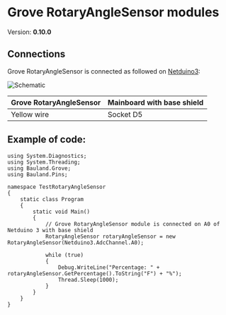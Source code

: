 # Grove RotaryAngleSensor modules
Version: __0.10.0__

## Connections ##
Grove RotaryAngleSensor is connected as followed on [Netduino3](http://developer.wildernesslabs.co/Netduino/About/):

![Schematic](RotaryAngleSensor-Netduino3-with-base-shield.jpg)

Grove RotaryAngleSensor | Mainboard with base shield
---------------- | ----------
Yellow wire | Socket D5

## Example of code:
```CSharp
using System.Diagnostics;
using System.Threading;
using Bauland.Grove;
using Bauland.Pins;

namespace TestRotaryAngleSensor
{
    static class Program
    {
        static void Main()
        {
            // Grove RotaryAngleSensor module is connected on A0 of Netduino 3 with base shield
            RotaryAngleSensor rotaryAngleSensor = new RotaryAngleSensor(Netduino3.AdcChannel.A0);

            while (true)
            {
                Debug.WriteLine("Percentage: " + rotaryAngleSensor.GetPercentage().ToString("F") + "%");
                Thread.Sleep(1000);
            }
        }
    }
}
```
